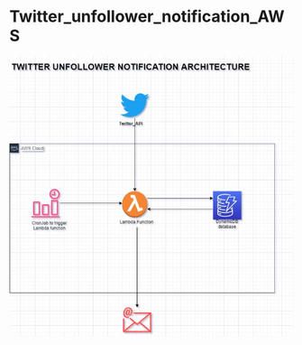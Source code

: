# Twitter_unfollower_notification_AWS
![alt text](https://github.com/vamshigvk/twitter_unfollower_notification_AWS/blob/main/twitter_unfollower_notification_architecture.jpg)
